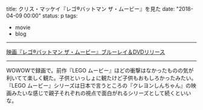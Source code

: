 title: クリス・マッケイ『レゴ®バットマン ザ・ムービー』を見た
date: "2018-04-09 00:00"
status: p
tags:
- movie
- blog
---

[映画『レゴ®バットマン ザ・ムービー』ブルーレイ＆DVDリリース](http://wwws.warnerbros.co.jp/legobatmanmovie/)

---

WOWOWで録画で。前作『LEGO ムービー』ほどの衝撃はなかったものの気が利いてて楽しく観た。子供といっしょに観たけど子供もおもしろかったみたい。『LEGO ムービー』シリーズは日本で言うところの『クレヨンしんちゃん』の映画みたいな感じで親子それぞれの視点で面白がれるシリーズとして続くといいな。
